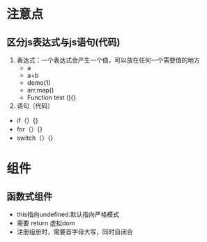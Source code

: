 # 注意点

## 区分js表达式与js语句(代码)

1. 表达式：一个表达式会产生一个值，可以放在任何一个需要值的地方
   - a
   - a+b
   - demo(1)
   - arr.map()
   - Function test (){}
2.  语句（代码）
   - if（）{}
   - for（）{}
   - switch（）{}

# 组件

## 函数式组件

- this指向undefined.默认指向严格模式
- 需要 return 虚拟dom
- 注册组册时，需要首字母大写，同时自闭合